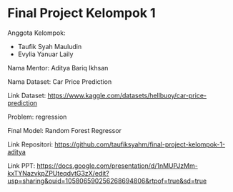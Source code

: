 # Final Project Kelompok 1
Anggota Kelompok:
- Taufik Syah Mauludin 
- Evylia Yanuar Laily 

Nama Mentor: Aditya Bariq Ikhsan 

Nama Dataset: Car Price Prediction

Link Dataset: https://www.kaggle.com/datasets/hellbuoy/car-price-prediction

Problem: regression

Final Model: Random Forest Regressor

Link Repositori: https://github.com/taufiksyahm/final-project-kelompok-1-aditya

Link PPT: https://docs.google.com/presentation/d/1nMUPJzMm-kxTYNazvkpZPUteqdvtG3zX/edit?usp=sharing&ouid=105806590256268694806&rtpof=true&sd=true
